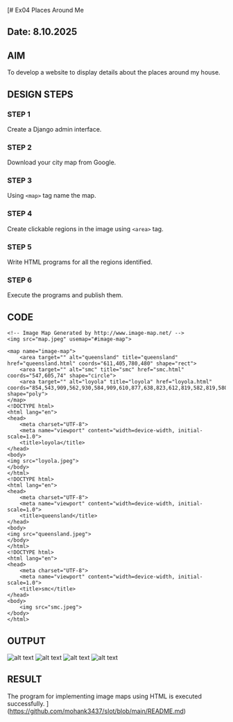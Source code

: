 [# Ex04 Places Around Me
## Date: 8.10.2025

## AIM
To develop a website to display details about the places around my house.

## DESIGN STEPS

### STEP 1
Create a Django admin interface.

### STEP 2
Download your city map from Google.

### STEP 3
Using ```<map>``` tag name the map.

### STEP 4
Create clickable regions in the image using ```<area>``` tag.

### STEP 5
Write HTML programs for all the regions identified.

### STEP 6
Execute the programs and publish them.

## CODE
```
<!-- Image Map Generated by http://www.image-map.net/ -->
<img src="map.jpeg" usemap="#image-map">

<map name="image-map">
    <area target="" alt="queensland" title="queensland" href="queensland.html" coords="611,405,780,480" shape="rect">
    <area target="" alt="smc" title="smc" href="smc.html" coords="547,605,74" shape="circle">
    <area target="" alt="loyola" title="loyola" href="loyola.html" coords="854,543,909,562,930,584,909,610,877,638,823,612,819,582,819,580" shape="poly">
</map>
<!DOCTYPE html>
<html lang="en">
<head>
    <meta charset="UTF-8">
    <meta name="viewport" content="width=device-width, initial-scale=1.0">
    <title>loyola</title>
</head>
<body>
<img src="loyola.jpeg">  
</body>
</html>
<!DOCTYPE html>
<html lang="en">
<head>
    <meta charset="UTF-8">
    <meta name="viewport" content="width=device-width, initial-scale=1.0">
    <title>queensland</title>
</head>
<body>
<img src="queensland.jpeg">
</body>
</html>
<!DOCTYPE html>
<html lang="en">
<head>
    <meta charset="UTF-8">
    <meta name="viewport" content="width=device-width, initial-scale=1.0">
    <title>smc</title>
</head>
<body>
    <img src="smc.jpeg">
</body>
</html>
```

## OUTPUT

![alt text](smc.jpeg)
![alt text](<src 1.jpeg>)
![alt text](src2.jpeg)
![alt text](<src3 copy.jpeg>)







## RESULT
The program for implementing image maps using HTML is executed successfully.
](https://github.com/mohank3437/slot/blob/main/README.md)
